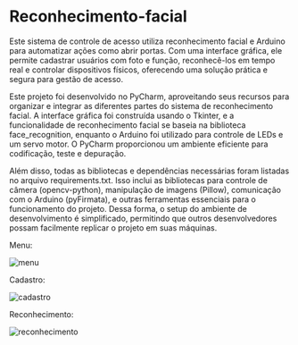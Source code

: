 # Reconhecimento-facial
Este sistema de controle de acesso utiliza reconhecimento facial e Arduino para automatizar ações como abrir portas. Com uma interface gráfica, ele permite cadastrar usuários com foto e função, reconhecê-los em tempo real e controlar dispositivos físicos, oferecendo uma solução prática e segura para gestão de acesso.

Este projeto foi desenvolvido no PyCharm, aproveitando seus recursos para organizar e integrar as diferentes partes do sistema de reconhecimento facial. A interface gráfica foi construída usando o Tkinter, e a funcionalidade de reconhecimento facial se baseia na biblioteca face_recognition, enquanto o Arduino foi utilizado para controle de LEDs e um servo motor. O PyCharm proporcionou um ambiente eficiente para codificação, teste e depuração.

Além disso, todas as bibliotecas e dependências necessárias foram listadas no arquivo requirements.txt. Isso inclui as bibliotecas para controle de câmera (opencv-python), manipulação de imagens (Pillow), comunicação com o Arduino (pyFirmata), e outras ferramentas essenciais para o funcionamento do projeto. Dessa forma, o setup do ambiente de desenvolvimento é simplificado, permitindo que outros desenvolvedores possam facilmente replicar o projeto em suas máquinas.

Menu:

![menu](https://github.com/user-attachments/assets/b0f2510d-8d58-439b-995f-7e40c0e9fcef)

Cadastro:

![cadastro](https://github.com/user-attachments/assets/fa7ce951-137e-4d10-912a-9fbf7180fd5d)

Reconhecimento:

![reconhecimento](https://github.com/user-attachments/assets/b3b647c6-8200-49b5-9b67-79152799846e)
